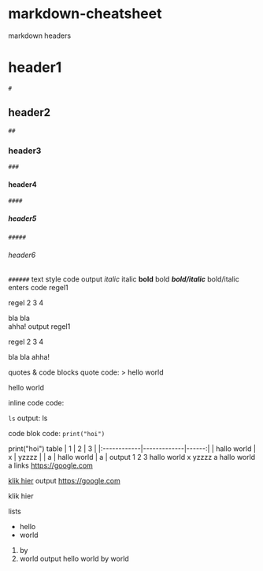 # markdown-cheatsheet

markdown
headers
# header1
`#`
## header2
`##`
### header3
`###`
#### header4
`####`
##### header5
`#####`
###### header6
`######`
text style
code	output
*italic*	italic
**bold**	bold
***bold/italic***	bold/italic
enters
code
regel1

regel 2 3
4

bla bla  
ahha!
output
regel1

regel 2 3 4

bla bla
ahha!

quotes & code blocks
quote
code: > hello world

hello world

inline code
code:

`ls`
output: ls

code blok
code: ``` print("hoi") ```

print("hoi")
table
| 1           | 2           |     3 |
|:------------|-------------|------:|
| hallo world | x           | yzzzz |
| a           | hallo world |     a |
output
1	2	3
hallo world	x	yzzzz
a	hallo world	a
links
https://google.com

[klik hier](https://google.com)
output
https://google.com

klik hier

lists
- hello
- world

1. by
2. world
output
hello
world
by
world
